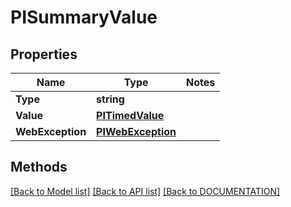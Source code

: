 # PISummaryValue

## Properties
Name | Type | Notes
------------ | ------------- | -------------
**Type** | **string**
**Value** | **[**PITimedValue**](../Model/PITimedValue.md)**
**WebException** | **[**PIWebException**](../Model/PIWebException.md)**

## Methods
[[Back to Model list]](../../DOCUMENTATION.md#documentation-for-models) [[Back to API list]](../../DOCUMENTATION.md#documentation-for-api-endpoints) [[Back to DOCUMENTATION]](../../DOCUMENTATION.md)
